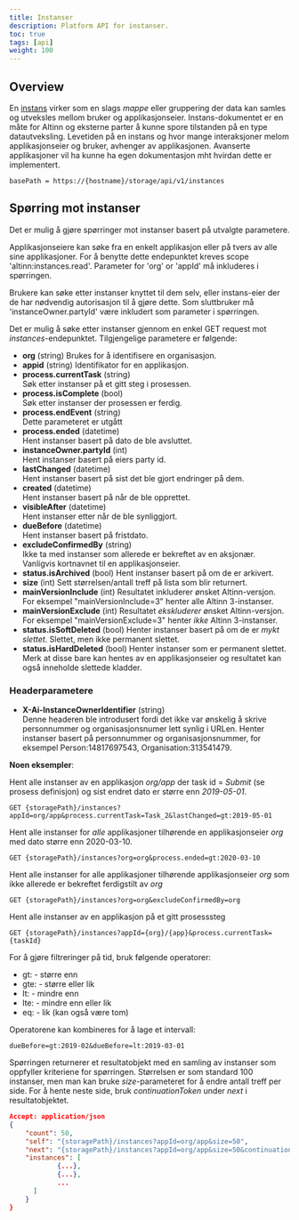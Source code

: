 ```yaml
---
title: Instanser
description: Platform API for instanser.
toc: true
tags: [api]
weight: 100
---
```


## Overview

En [instans](/nb/api/models/instance/) virker som en slags _mappe_ eller gruppering
der data kan samles og utveksles mellom bruker og applikasjonseier.
Instans-dokumentet er en måte for Altinn og eksterne parter å kunne spore tilstanden på en type datautveksling.
Levetiden på en instans og hvor mange interaksjoner melom applikasjonseier og bruker, avhenger av applikasjonen.
Avanserte applikasjoner vil ha kunne ha egen dokumentasjon mht hvirdan dette er implementert.

```http
basePath = https://{hostname}/storage/api/v1/instances
```

## Spørring mot instanser

Det er mulig å gjøre spørringer mot instanser basert på utvalgte parametere.

Applikasjonseiere kan søke fra en enkelt applikasjon eller på tvers av alle sine applikasjoner.
For å benytte dette endepunktet kreves scope 'altinn:instances.read'. 
Parameter for 'org' or 'appId' må inkluderes i spørringen.

Brukere kan søke etter instanser knyttet til dem selv, eller instans-eier der de har nødvendig autorisasjon til å gjøre dette.
Som sluttbruker må 'instanceOwner.partyId' være inkludert som parameter i spørringen.

Det er mulig å søke etter instanser gjennom en enkel GET request mot *instances*-endepunktet.
Tilgjengelige parametere er følgende:

- **org** (string)
Brukes for å identifisere en organisasjon.
- **appid** (string)
Identifikator for en applikasjon.
- **process.currentTask** (string)  
Søk etter instanser på et gitt steg i prosessen. 
- **process.isComplete** (bool)  
Søk etter instanser der prosessen er ferdig.
- **process.endEvent** (string)  
Dette parameteret er utgått
- **process.ended** (datetime)  
Hent instanser basert på dato de ble avsluttet.
- **instanceOwner.partyId** (int)  
Hent instanser basert på eiers party id.
- **lastChanged** (datetime)  
Hent instanser basert på sist det ble gjort endringer på dem.
- **created** (datetime)  
Hent instanser basert på når de ble opprettet.
- **visibleAfter** (datetime)  
Hent instanser etter når de ble synliggjort.
- **dueBefore** (datetime)  
Hent instanser basert på fristdato.
- **excludeConfirmedBy** (string)  
Ikke ta med instanser som allerede er bekreftet av en aksjonær. Vanligvis kortnavnet til en applikasjonseier.
- **status.isArchived** (bool)
Hent instanser basert på om de er arkivert.
- **size** (int)
Sett størrelsen/antall treff på lista som blir returnert.
- **mainVersionInclude** (int)
Resultatet inkluderer ønsket Altinn-versjon. For eksempel "mainVersionInclude=3" henter alle Altinn 3-instanser.
- **mainVersionExclude** (int)
Resultatet _ekskluderer_ ønsket Altinn-versjon. For eksempel "mainVersionExclude=3" henter _ikke_ Altinn 3-instanser.
- **status.isSoftDeleted** (bool)
Henter instanser basert på om de er _mykt slettet_. Slettet, men ikke permanent slettet.
- **status.isHardDeleted** (bool)
Henter instanser som er permanent slettet.
Merk at disse bare kan hentes av en applikasjonseier og resultatet kan også inneholde slettede kladder.

### Headerparametere
- **X-Ai-InstanceOwnerIdentifier** (string)  
Denne headeren ble introdusert fordi det ikke var ønskelig å skrive personnummer og organisasjonsnumer lett synlig i URLen.
Henter instanser basert på personnummer og organisasjonsnummer, for eksempel Person:14817697543, Organisation:313541479.

**Noen eksempler**:

Hent alle instanser av en applikasjon *org/app* der task id = _Submit_ (se prosess definisjon) og sist endret dato er større enn *2019-05-01*.
```http
GET {storagePath}/instances?appId=org/app&process.currentTask=Task_2&lastChanged=gt:2019-05-01
```

Hent alle instanser for _alle_ applikasjoner tilhørende en applikasjonseier *org* med dato større enn 2020-03-10.
```http
GET {storagePath}/instances?org=org&process.ended=gt:2020-03-10
```

Hent alle instanser for alle applikasjoner tilhørende applikasjonseier *org* som ikke allerede er bekreftet ferdigstilt av *org*
```http
GET {storagePath}/instances?org=org&excludeConfirmedBy=org
```

Hent alle instanser av en applikasjon på et gitt prosesssteg
```http
GET {storagePath}/instances?appId={org}/{app}&process.currentTask={taskId}
```

For å gjøre filtreringer på tid, bruk følgende operatorer:

* gt: - større enn
* gte: - større eller lik
* lt: - mindre enn
* lte: - mindre enn eller lik
* eq: - lik (kan også være tom)

Operatorene kan kombineres for å lage et intervall:

```http
dueBefore=gt:2019-02&dueBefore=lt:2019-03-01
```

Spørringen returnerer et resultatobjekt med en samling av instanser som oppfyller kriteriene for spørringen. 
Størrelsen er som standard 100 instanser, men man kan bruke *size*-parameteret for å endre antall treff per side. 
For å hente neste side, bruk *continuationToken* under *next* i resultatobjektet. 

```json
Accept: application/json
{
    "count": 50,
    "self": "{storagePath}/instances?appId=org/app&size=50",
    "next": "{storagePath}/instances?appId=org/app&size=50&continuationToken=%257b%2522token%2522%253a%2522%252bRID%...",
    "instances": [
            {...},
            {...},
            ...
      ]
    }
}
```
